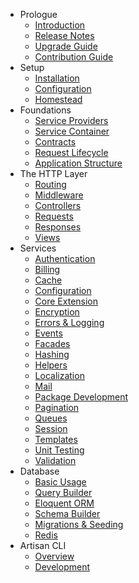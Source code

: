 - Prologue
    - [Introduction](/docs/master/introduction)
    - [Release Notes](/docs/master/releases)
    - [Upgrade Guide](/docs/master/upgrade)
    - [Contribution Guide](/docs/master/contributions)
- Setup
    - [Installation](/docs/master/installation)
    - [Configuration](/docs/master/configuration)
    - [Homestead](/docs/master/homestead)
- Foundations
    - [Service Providers](/docs/master/providers)
    - [Service Container](/docs/master/container)
    - [Contracts](/docs/master/contracts)
    - [Request Lifecycle](/docs/master/lifecycle)
    - [Application Structure](/docs/master/structure)
- The HTTP Layer
    - [Routing](/docs/master/routing)
    - [Middleware](/docs/master/middleware)
    - [Controllers](/docs/master/controllers)
    - [Requests](/docs/master/requests)
    - [Responses](/docs/master/responses)
    - [Views](/docs/master/views)
- Services
    - [Authentication](/docs/master/authentication)
    - [Billing](/docs/master/billing)
    - [Cache](/docs/master/cache)
    - [Configuration](/docs/master/configuration)
    - [Core Extension](/docs/master/extending)
    - [Encryption](/docs/master/encryption)
    - [Errors & Logging](/docs/master/errors)
    - [Events](/docs/master/events)
    - [Facades](/docs/master/facades)
    - [Hashing](/docs/master/hashing)
    - [Helpers](/docs/master/helpers)
    - [Localization](/docs/master/localization)
    - [Mail](/docs/master/mail)
    - [Package Development](/docs/master/packages)
    - [Pagination](/docs/master/pagination)
    - [Queues](/docs/master/queues)
    - [Session](/docs/master/session)
    - [Templates](/docs/master/templates)
    - [Unit Testing](/docs/master/testing)
    - [Validation](/docs/master/validation)
- Database
    - [Basic Usage](/docs/master/database)
    - [Query Builder](/docs/master/queries)
    - [Eloquent ORM](/docs/master/eloquent)
    - [Schema Builder](/docs/master/schema)
    - [Migrations & Seeding](/docs/master/migrations)
    - [Redis](/docs/master/redis)
- Artisan CLI
    - [Overview](/docs/master/artisan)
    - [Development](/docs/master/commands)